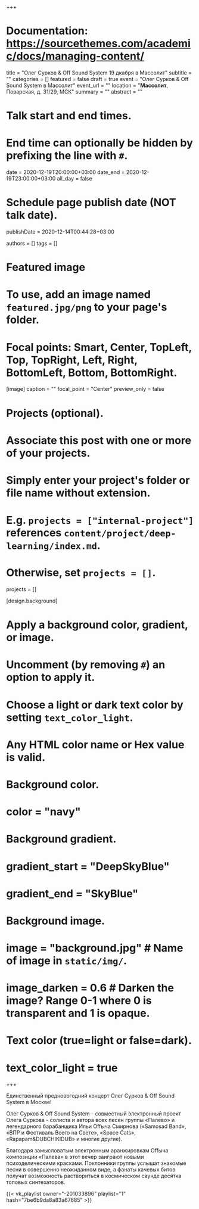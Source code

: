 +++
# Documentation: https://sourcethemes.com/academic/docs/managing-content/

title = "Олег Сурков & Off Sound System 19 дкабря в Массолит"
subtitle = ""
categories = []
featured = false
draft = true
event = "Олег Сурков & Off Sound System в Массолит"
event_url = ""
location = "**Массолит**, Поварская, д. 31/29, МСК"
summary = ""
abstract = ""

# Talk start and end times.
#   End time can optionally be hidden by prefixing the line with `#`.
date = 2020-12-19T20:00:00+03:00
date_end = 2020-12-19T23:00:00+03:00
all_day = false

# Schedule page publish date (NOT talk date).
publishDate = 2020-12-14T00:44:28+03:00

authors = []
tags = []

# Featured image
# To use, add an image named `featured.jpg/png` to your page's folder.
# Focal points: Smart, Center, TopLeft, Top, TopRight, Left, Right, BottomLeft, Bottom, BottomRight.
[image]
  caption = ""
  focal_point = "Center"
  preview_only = false
# Projects (optional).
#   Associate this post with one or more of your projects.
#   Simply enter your project's folder or file name without extension.
#   E.g. `projects = ["internal-project"]` references `content/project/deep-learning/index.md`.
#   Otherwise, set `projects = []`.
projects = []

[design.background]
  # Apply a background color, gradient, or image.
  #   Uncomment (by removing `#`) an option to apply it.
  #   Choose a light or dark text color by setting `text_color_light`.
  #   Any HTML color name or Hex value is valid.
  
  # Background color.
  # color = "navy"
  
  # Background gradient.
  # gradient_start = "DeepSkyBlue"
  # gradient_end = "SkyBlue"
  
  # Background image.
  # image = "background.jpg"  # Name of image in `static/img/`.
  # image_darken = 0.6  # Darken the image? Range 0-1 where 0 is transparent and 1 is opaque.

  # Text color (true=light or false=dark).
  # text_color_light = true  
+++

Единственный предновогодний концерт Oлег Сурков & Off Sound System в Москве!

Oлег Сурков & Off Sound System - совместный электронный проект Олега Суркова - солиста и автора всех песен группы «Палево» и легендарного барабанщика Ильи Оffыча Смирнова («Samosad Band», «ВПР и Фестиваль Всего на Свете», «Space Cats», «Rapapam&DUBCHIKIDUB» и многие другие).

Благодаря замысловатым электронным аранжировкам Оffыча композиции «Палева» в этот вечер заиграют новыми психоделическими красками. Поклонники группы услышат знакомые песни в совершенно неожиданном виде, а фанаты качевых битов получат возможность раствориться в космическом саунде десятка топовых синтезаторов.

{{< vk_playlist owner="-201033896" playlist="1" hash="7be6b9da8a83a67685" >}}
